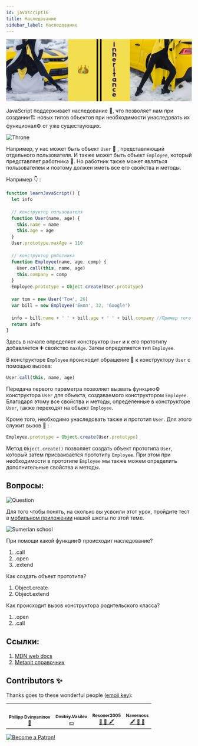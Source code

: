 ```yaml
---
id: javascript16
title: Наследование
sidebar_label: Наследование
---
```


![@serverSerrverlesskiy](/img/javascript/headers/16.jpg)

JavaScript поддерживает наследование 🤴, что позволяет нам при создании🏗️ новых типов объектов при необходимости унаследовать их функционал⚙️ от уже существующих.

![Throne](https://media.giphy.com/media/Az8qq276ke2BO/giphy.gif)

Например, у нас может быть объект `User` 👤 , представляющий отдельного пользователя. И также может быть объект `Employee`, который представляет работника 👷. Но работник также может являться пользователем и поэтому должен иметь все его свойства и методы.

Например 👇 :

```jsx live
function learnJavaScript() {
  let info

  // конструктор пользователя
  function User(name, age) {
    this.name = name
    this.age = age
  }
  User.prototype.maxAge = 110

  // конструктор работника
  function Employee(name, age, comp) {
    User.call(this, name, age)
    this.company = comp
  }
  Employee.prototype = Object.create(User.prototype)

  var tom = new User('Том', 26)
  var bill = new Employee('Билл', 32, 'Google')

  info = bill.name + ' ' + bill.age + ' ' + bill.company //Пример того что наследование работает
  return info
}
```

Здесь в начале определяет конструктор `User` и к его прототипу добавляется ➕ свойство `maxAge`. Затем определяется тип `Employee`.

В конструкторе `Employee` происходит обращение 💬 к конструктору `User` с помощью вызова:

```jsx
User.call(this, name, age)
```

Передача первого параметра позволяет вызвать функцию⚙️ конструктора `User` для объекта, создаваемого конструктором `Employee`. Благодаря этому все свойства и методы, определенные в конструкторе `User`, также переходят на объект `Employee`.

Кроме того, необходимо унаследовать также и прототип `User`. Для этого служит вызов 🤙 :

```jsx
Employee.prototype = Object.create(User.prototype)
```

Метод `Object.create()` позволяет создать объект прототипа `User`, который затем присваивается прототипу `Employee`. При этом при необходимости в прототипе `Employee` мы также можем определить дополнительные свойства и методы.

## Вопросы:

![Question](https://media.giphy.com/media/l0HlRnAWXxn0MhKLK/giphy.gif)

Для того чтобы понять, на сколько вы усвоили этот урок, пройдите тест в [мобильном приложении](http://onelink.to/njhc95) нашей школы по этой теме.

![Sumerian school](/img/app.png)

При помощи какой функции⚙️ происходит наследование?
1.  .call
2.  .open
3.  .extend

Как создать объект прототипа?
1. Object.create
2. Object.extend

Как происходит вызов конструктора родительского класса?
1. .open
2. .call

## Ссылки:

1.  [MDN web docs](https://developer.mozilla.org/ru/docs/Learn/JavaScript/%D0%9E%D0%B1%D1%8A%D0%B5%D0%BA%D1%82%D1%8B/Inheritance)
2.  [Metanit справочник](https://metanit.com/web/javascript/4.9.php)

## Contributors ✨

Thanks goes to these wonderful people ([emoji key](https://allcontributors.org/docs/en/emoji-key)):

<!-- ALL-CONTRIBUTORS-LIST:START - Do not remove or modify this section -->
<!-- prettier-ignore-start -->
<!-- markdownlint-disable -->
<table>
  <tr>
    <td align="center"><a href="https://github.com/FELiX-RN"><img src="https://avatars0.githubusercontent.com/u/72006627?v=4?s=200" width="200px;" alt=""/><br /><sub><b>Philipp Dvinyaninov</b></sub></a><br /><a href="https://github.com/gHashTag/react-native-village/commits?author=FELiX-RN" title="Documentation">📖</a></td>
    <td align="center"><a href="https://fullstackserverless.github.io/"><img src="https://avatars0.githubusercontent.com/u/6774813?v=4?s=200" width="200px;" alt=""/><br /><sub><b>Dmitriy Vasilev</b></sub></a><br /><a href="#financial-gHashTag" title="Financial">💵</a></td>
    <td align="center"><a href="https://github.com/Resoner2005"><img src="https://avatars1.githubusercontent.com/u/75675814?v=4?s=200" width="200px;" alt=""/><br /><sub><b>Resoner2005</b></sub></a><br /><a href="https://github.com/gHashTag/react-native-village/issues?q=author%3AResoner2005" title="Bug reports">🐛 🎨 🖋</a></td>
    <td align="center"><a href="https://github.com/Navernoss"><img src="https://avatars0.githubusercontent.com/u/75784137?v=4?s=200" width="200px;" alt=""/><br /><sub><b>Navernoss</b></sub></a><br /><a href="#content-Navernoss" title="Content">🖋 🐛 🎨 </a></td>
  </tr>
  
</table>

<!-- markdownlint-restore -->
<!-- prettier-ignore-end -->

<!-- ALL-CONTRIBUTORS-LIST:END -->

[![Become a Patron!](/img/logo/patreon.png)](https://www.patreon.com/bePatron?u=31769291)
